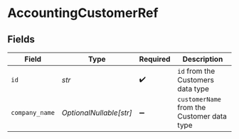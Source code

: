 # AccountingCustomerRef


## Fields

| Field                                      | Type                                       | Required                                   | Description                                |
| ------------------------------------------ | ------------------------------------------ | ------------------------------------------ | ------------------------------------------ |
| `id`                                       | *str*                                      | :heavy_check_mark:                         | `id` from the Customers data type          |
| `company_name`                             | *OptionalNullable[str]*                    | :heavy_minus_sign:                         | `customerName` from the Customer data type |